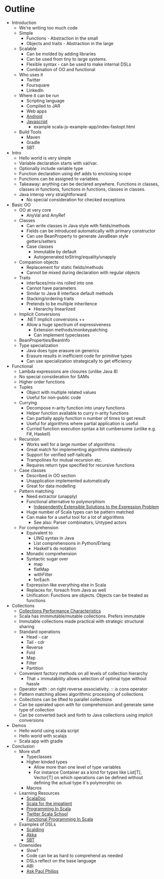Outline
=======

- Introduction
  - We're writing too much code
  - Simple
      - Functions - Abstraction in the small
      - Objects and traits - Abstraction in the large
  - Scalable
    - Can be molded by adding libraries
    - Can be used from tiny to large systems.
    - Flexible syntax - can be used to make internal DSLs
    - Combination of OO and functional
  - Who uses it
    - Twitter
    - Foursquare
    - LinkedIn
  - Where it can be run
    - Scripting language
    - Compiled to JAR
    - Web apps
    - [Android](https://github.com/pocorall/scaloid)
    - [Javascript](http://www.scala-js.org/)
        - example  scala-js-example-app/index-fastopt.html
  - Build Tools
    - Maven
    - Gradle
    - SBT
- Intro
  - Hello world is very simple
  - Variable declaration starts with val/var.
  - Optionally include variable type
  - Function declaration using def adds to enclosing scope
  - Functions can be assigned to variables.
  - Takeaway: anything can be declared anywhere. Functions in classes, classes in functions, functions in functions, classes in classes.
  - Java interop very straightforward
    - No special consideration for checked exceptions
- Basic OO
  - OO at very core
    - AnyVal and AnyRef
  - Classes
    - Can write classes in Java style with fields/methods
    - Fields can be introduced automatically with primary constructor
    - Can use BeanProperty to generate JavaBean style getters/setters
    - Case classes
        - Immutable by default
        - Autogenerated toString/equality/unapply
  - Companion objects
    - Replacement for static fields/methods
    - Cannot be mixed during declaration with regular objects
  - Traits
    - interfaces/mix-ins rolled into one
    - Cannot have parameters
    - Similar to Java 8 interface default methods
    - Stacking/ordering traits
    - Pretends to be multiple inheritence
        - Hierarchy linearlized
  - Implicit Conversions
      - .NET Implicit conversions ++
      - Allow a huge spectrum of expressiveness
        - Extension methods/monkeypatching
        - Can implement typeclasses
  - BeanProperties/BeanInfo
  - Type specialization
    - Java does type erasure on generics
    - Erasure results in inefficient code for primitive types
    - Can use specialization strategically to get efficiency
- Functional
  - Lambda expressions are closures (unlike Java 8)
  - No special consideration for SAMs
  - Higher order functions
  - Tuples
    - Object with multiple related values
    - Useful for non-public code
  - Currying
    - Decompose n-arity function into unary functions
    - Helper function available to curry n-arity functions
    - Can partially apply function n number of times to get result
    - Useful for algorithms where partial application is useful
    - Curried function execution syntax a bit cumbersome (unlike e.g. F#, Haskell)
  - Recursion
    - Works well for a large number of algorithms
    - Great match for implementing algorithms statelessly
    - Support for verified self-tailcalls
    - Trampolines for mutual recursion etc.
    - Requires return type specified for recursive functions
  - Case classes
    - Described in OO section
    - Unapplication implemented automatically
    - Great for data modelling
  - Pattern matching
    - Need extractor (unapply)
    - Functional alternative to polymorphism
        - [Independently Extensible Solutions to the Expression Problem](http://zenger.org/papers/fool05.pdf)
    - Huge number of Scala types can be pattern matched
    - Can make for a useful tool for a lot of algorithms
        - See also: Parser combinators, Untyped actors
  - For comprehension
    - Equivalent to
        - LINQ syntax in Java
        - List comprehensions in Python/Erlang
        - Haskell's do notation
    - Monadic comprehension
    - Syntactic sugar over
        - map
        - flatMap
        - withFilter
        - forEach
    - Expression like everything else in Scala
    - Replaces for, foreach from Java as well
    - Unification: Functions are objects. Objects can be treated as functions
- Collections
  - [Collections Performance Characteristics](http://docs.scala-lang.org/overviews/collections/performance-characteristics.html)
  - Scala has immmutable/mutable collections. Prefers immutable
  - Immutable collections made practical with strategic structural sharing
  - Standard operations
    - Head  - car
    - Tail  - cdr
    - Reverse
    - Fold
    - Map
    - Filter
    - Partition
  - Convenient factory methods on all levels of collection hierarchy
    - That + immutability allows selection of optimal type without hassle
  - Operator with : on right reverse associativity. :: is cons operator
  - Pattern matching allows algorithmic processing of collections
  - Collections can be lifted to parallel collections
  - Can be operated upon with for comprehension and generate same type of collection
  - Can be converted back and forth to Java collections using implicit conversions
- Demos
  - Hello world using scala script
  - Hello world with scalajs
  - Scala app with gradle
- Conclusion
  - More stuff
    - Typeclasses
    - Higher kinded types
        - Allow more than one level of type variables
        - For instance Container as a kind for types like List[T], Vector[T] on which operations can be defined
            without defining the actual type it's polymorphic on
    - Macros
  - Learning Resources
    - [ScalaDoc](http://docs.scala-lang.org/index.html)
    - [Scala for the impatient](http://www.horstmann.com/scala/index.html)
    - [Programming In Scala](http://www.artima.com/shop/programming_in_scala_2ed)
    - [Twitter Scala School](https://twitter.github.io/scala_school/)
    - [Functional Programming In Scala](http://www.manning.com/bjarnason/)
  - Examples of DSLs
    - [Scalding](https://github.com/twitter/scalding)
    - [Akka](http://akka.io/)
    - [SBT](http://www.scala-sbt.org/)
  - Downsides
    - Slow?
    - Code can be as hard to comprehend as needed
    - DSLs reflect on the base language
    - ABI
    - [Ask Paul Philips](https://www.youtube.com/watch?v=uiJycy6dFSQ)
